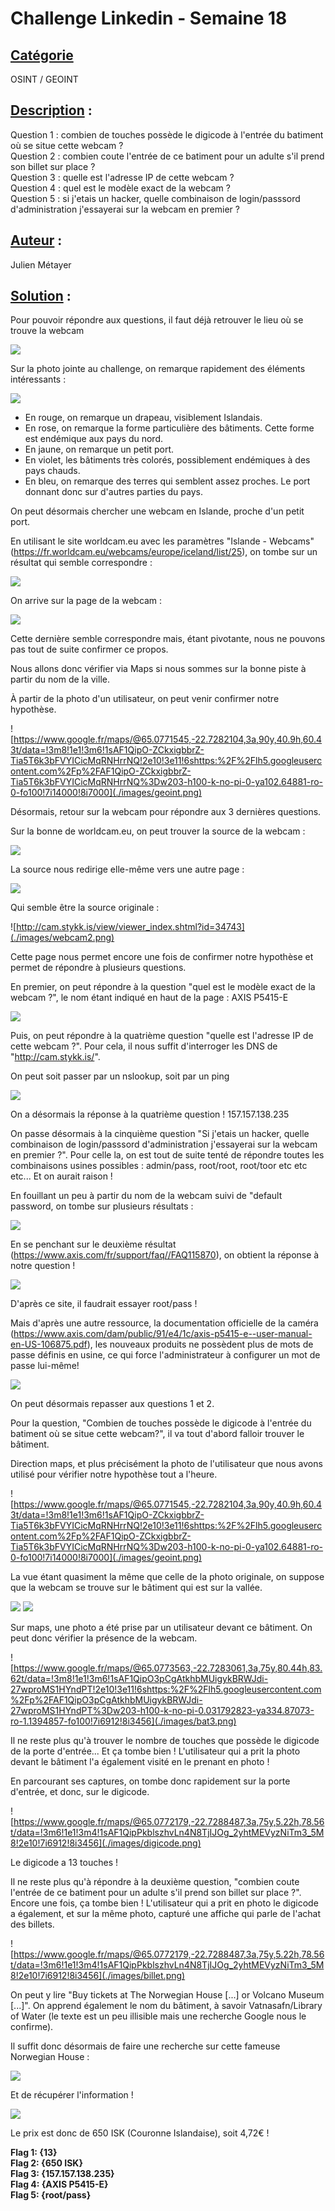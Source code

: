# **Challenge Linkedin - Semaine 18**
## <u>**Catégorie**</u>

OSINT / GEOINT

## <u>**Description**</u> :

Question 1 : combien de touches possède le digicode à l'entrée du batiment où se situe cette webcam ?  
Question 2 : combien coute l'entrée de ce batiment pour un adulte s'il prend son billet sur place ?  
Question 3 : quelle est l'adresse IP de cette webcam ?  
Question 4 : quel est le modèle exact de la webcam ?  
Question 5 : si j'etais un hacker, quelle combinaison de login/passsord d'administration j'essayerai sur la webcam en premier ?  

## <u>**Auteur**</u> :

Julien Métayer

## <u>Solution</u> :

Pour pouvoir répondre aux questions, il faut déjà retrouver le lieu où se trouve la webcam

![](./images/photo.jpg)

Sur la photo jointe au challenge, on remarque rapidement des éléments intéressants :

![](./images/analyse.png)

- En rouge, on remarque un drapeau, visiblement Islandais.
- En rose, on remarque la forme particulière des bâtiments. Cette forme est endémique aux pays du nord.
- En jaune, on remarque un petit port.
- En violet, les bâtiments très colorés, possiblement endémiques à des pays chauds.
- En bleu, on remarque des terres qui semblent assez proches. Le port donnant donc sur d'autres parties du pays.

On peut désormais chercher une webcam en Islande, proche d'un petit port.

En utilisant le site worldcam.eu avec les paramètres "Islande - Webcams" (https://fr.worldcam.eu/webcams/europe/iceland/list/25), on tombe sur un résultat qui semble correspondre : 

![](./images/worldcam.png)

On arrive sur la page de la webcam : 

![](./images/webcam.png)

Cette dernière semble correspondre mais, étant pivotante, nous ne pouvons pas tout de suite confirmer ce propos.

Nous allons donc vérifier via Maps si nous sommes sur la bonne piste à partir du nom de la ville.

À partir de la photo d'un utilisateur, on peut venir confirmer notre hypothèse.

![https://www.google.fr/maps/@65.0771545,-22.7282104,3a,90y,40.9h,60.43t/data=!3m8!1e1!3m6!1sAF1QipO-ZCkxigbbrZ-Tia5T6k3bFVYICicMqRNHrrNQ!2e10!3e11!6shttps:%2F%2Flh5.googleusercontent.com%2Fp%2FAF1QipO-ZCkxigbbrZ-Tia5T6k3bFVYICicMqRNHrrNQ%3Dw203-h100-k-no-pi-0-ya102.64881-ro-0-fo100!7i14000!8i7000](./images/geoint.png)

Désormais, retour sur la webcam pour répondre aux 3 dernières questions. 

Sur la bonne de worldcam.eu, on peut trouver la source de la webcam :

![](./images/source.png)

La source nous redirige elle-même vers une autre page :

![](./images/source2.png)

Qui semble être la source originale : 

![http://cam.stykk.is/view/viewer_index.shtml?id=34743](./images/webcam2.png)

Cette page nous permet encore une fois de confirmer notre hypothèse et permet de répondre à plusieurs questions.

En premier, on peut répondre à la question "quel est le modèle exact de la webcam ?", le nom étant indiqué en haut de la page : AXIS P5415-E

![](./images/nom.png)

Puis, on peut répondre à la quatrième question "quelle est l'adresse IP de cette webcam ?". Pour cela, il nous suffit d'interroger les DNS de "http://cam.stykk.is/".

On peut soit passer par un nslookup, soit par un ping 

![](./images/ping.png)

On a désormais la réponse à la quatrième question ! 157.157.138.235

On passe désormais à la cinquième question "Si j'etais un hacker, quelle combinaison de login/passsord d'administration j'essayerai sur la webcam en premier ?". Pour celle la, on est tout de suite tenté de répondre toutes les combinaisons usines possibles : admin/pass, root/root, root/toor etc etc etc... Et on aurait raison !

En fouillant un peu à partir du nom de la webcam suivi de "default password, on tombe sur plusieurs résultats : 

![](./images/resultat3.png)

En se penchant sur le deuxième résultat (https://www.axis.com/fr/support/faq//FAQ115870), on obtient la réponse à notre question ! 

![](./images/5.png)

D'après ce site, il faudrait essayer root/pass ! 

Mais d'après une autre ressource, la documentation officielle de la caméra (https://www.axis.com/dam/public/91/e4/1c/axis-p5415-e--user-manual-en-US-106875.pdf), les nouveaux produits ne possèdent plus de mots de passe définis en usine, ce qui force l'administrateur à configurer un mot de passe lui-même!

![](./images/root.png)

On peut désormais repasser aux questions 1 et 2.

Pour la question, "Combien de touches possède le digicode à l'entrée du batiment où se situe cette webcam?", il va tout d'abord falloir trouver le bâtiment.

Direction maps, et plus précisément la photo de l'utilisateur que nous avons utilisé pour vérifier notre hypothèse tout a l'heure.

![https://www.google.fr/maps/@65.0771545,-22.7282104,3a,90y,40.9h,60.43t/data=!3m8!1e1!3m6!1sAF1QipO-ZCkxigbbrZ-Tia5T6k3bFVYICicMqRNHrrNQ!2e10!3e11!6shttps:%2F%2Flh5.googleusercontent.com%2Fp%2FAF1QipO-ZCkxigbbrZ-Tia5T6k3bFVYICicMqRNHrrNQ%3Dw203-h100-k-no-pi-0-ya102.64881-ro-0-fo100!7i14000!8i7000](./images/geoint.png)

La vue étant quasiment la même que celle de la photo originale, on suppose que la webcam se trouve sur le bâtiment qui est sur la vallée.

![](./images/bat.png)
![](./images/bat2.png)

Sur maps, une photo a été prise par un utilisateur devant ce bâtiment. On peut donc vérifier la présence de la webcam.

![https://www.google.fr/maps/@65.0773563,-22.7283061,3a,75y,80.44h,83.62t/data=!3m8!1e1!3m6!1sAF1QipO3pCgAtkhbMUigykBRWJdi-27wproMS1HYndPT!2e10!3e11!6shttps:%2F%2Flh5.googleusercontent.com%2Fp%2FAF1QipO3pCgAtkhbMUigykBRWJdi-27wproMS1HYndPT%3Dw203-h100-k-no-pi-0.031792823-ya334.87073-ro-1.1394857-fo100!7i6912!8i3456](./images/bat3.png)

Il ne reste plus qu'à trouver le nombre de touches que possède le digicode de la porte d'entrée... Et ça tombe bien ! L'utilisateur qui a prit la photo devant le bâtiment l'a également visité en le prenant en photo !

En parcourant ses captures, on tombe donc rapidement sur la porte d'entrée, et donc, sur le digicode.

![https://www.google.fr/maps/@65.0772179,-22.7288487,3a,75y,5.22h,78.56t/data=!3m6!1e1!3m4!1sAF1QipPkblszhvLn4N8TjIJOg_2yhtMEVyzNiTm3_5M8!2e10!7i6912!8i3456](./images/digicode.png)

Le digicode a 13 touches ! 

Il ne reste plus qu'à répondre à la deuxième question, "combien coute l'entrée de ce batiment pour un adulte s'il prend son billet sur place ?". Encore une fois, ça tombe bien ! L'utilisateur qui a prit en photo le digicode a également, et sur la même photo, capturé une affiche qui parle de l'achat des billets.

![https://www.google.fr/maps/@65.0772179,-22.7288487,3a,75y,5.22h,78.56t/data=!3m6!1e1!3m4!1sAF1QipPkblszhvLn4N8TjIJOg_2yhtMEVyzNiTm3_5M8!2e10!7i6912!8i3456](./images/billet.png)

On peut y lire "Buy tickets at The Norwegian House [...] or Volcano Museum [...]". On apprend également le nom du bâtiment, à savoir Vatnasafn/Library of Water (le texte est un peu illisible mais une recherche Google nous le confirme).

Il suffit donc désormais de faire une recherche sur cette fameuse Norwegian House :

![](./images/norwegian.png)

Et de récupérer l'information !

![](./images/prix.png)

Le prix est donc de 650 ISK (Couronne Islandaise), soit 4,72€ !

**Flag 1: {13}**  
**Flag 2: {650 ISK}**  
**Flag 3: {157.157.138.235}**  
**Flag 4: {AXIS P5415-E}**  
**Flag 5: {root/pass}**  
